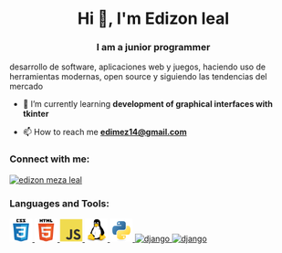 <h1 align="center">Hi 👋, I'm Edizon leal</h1>
<h3 align="center">I am a junior programmer</h3>

  desarrollo de software, aplicaciones web y juegos, haciendo uso de herramientas modernas, 
  open source y siguiendo las tendencias del mercado

- 🌱 I’m currently learning **development of graphical interfaces with tkinter**

- 📫 How to reach me **edimez14@gmail.com**

<h3 align="left">Connect with me:</h3>
<p align="left">
<a href="https://linkedin.com/in/edizon meza leal" target="blank"><img align="center" src="https://raw.githubusercontent.com/rahuldkjain/github-profile-readme-generator/master/src/images/icons/Social/linked-in-alt.svg" alt="edizon meza leal" height="30" width="40" /></a>
</p>

<h3 align="left">Languages and Tools:</h3>
<p align="left"> <a href="https://www.w3schools.com/css/" target="_blank" rel="noreferrer"> <img src="https://raw.githubusercontent.com/devicons/devicon/master/icons/css3/css3-original-wordmark.svg" alt="css3" width="40" height="40"/> </a> <a href="https://www.w3.org/html/" target="_blank" rel="noreferrer"> <img src="https://raw.githubusercontent.com/devicons/devicon/master/icons/html5/html5-original-wordmark.svg" alt="html5" width="40" height="40"/> </a> <a href="https://developer.mozilla.org/en-US/docs/Web/JavaScript" target="_blank" rel="noreferrer"> <img src="https://raw.githubusercontent.com/devicons/devicon/master/icons/javascript/javascript-original.svg" alt="javascript" width="40" height="40"/> </a> <a href="https://www.linux.org/" target="_blank" rel="noreferrer"> <img src="https://raw.githubusercontent.com/devicons/devicon/master/icons/linux/linux-original.svg" alt="linux" width="40" height="40"/> </a> <a href="https://www.python.org" target="_blank" rel="noreferrer"> <img src="https://raw.githubusercontent.com/devicons/devicon/master/icons/python/python-original.svg" alt="python" width="40" height="40"/> </a> <a href="https://reflex.dev/" target="_blank" rel="noreferrer"> <img src="https://media.licdn.com/dms/image/D560BAQExb4mQC3r1bA/company-logo_200_200/0/1690935993757/reflex_dev_logo?e=1714608000&v=beta&t=HFsRoqccAXGpn9F-zcs0o3MtvxtFigViafsxPWFW4Pw" alt="django" width="40" height="40"/> </a> </a> <a href="https://www.djangoproject.com/" target="_blank" rel="noreferrer"> <img src="https://1000marcas.net/wp-content/uploads/2021/06/Django-Logo.png" alt="django" width="40" height="40"/> </a> </p>

